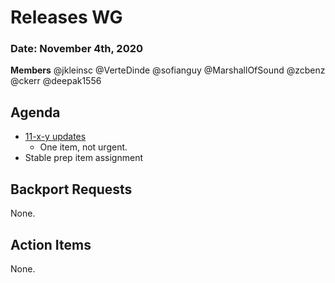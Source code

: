 # Releases WG

### Date: November 4th, 2020

**Members**
@jkleinsc
@VerteDinde
@sofianguy
@MarshallOfSound
@zcbenz
@ckerr
@deepak1556

## Agenda

* [11-x-y updates](https://github.com/electron/electron/projects/26)
  * One item, not urgent.
* Stable prep item assignment

## Backport Requests

None.

## Action Items

None.
